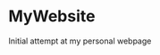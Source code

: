 # MyWebsite
Initial attempt at my personal webpage
<html>
<body>
<h1 style="background-color:#8a2be2 </h1>
